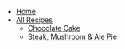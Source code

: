 - [Home](/)
- [All Recipes](recipes/README.md)
  - [Chocolate Cake](recipes/chocolate-cake.md)
  - [Steak, Mushroom & Ale Pie](recipes/steak-mushroom-pie.md)

